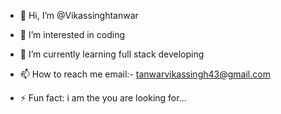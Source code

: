 - 👋 Hi, I’m @Vikassinghtanwar 
- 👀 I’m interested in coding
- 🌱 I’m currently learning full stack developing

- 📫 How to reach me email:- tanwarvikassingh43@gmail.com

- ⚡ Fun fact: i am the you are looking for...

<!---
Vikassinghtanwar/Vikassinghtanwar is a ✨ special ✨ repository because its `README.md` (this file) appears on your GitHub profile.
You can click the Preview link to take a look at your changes.
--->
